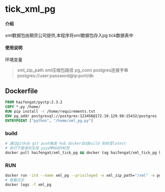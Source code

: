 # tick_xml_pg

#### 介绍
xml数据包由期货公司提供,本程序将xml数据包存入pg tick数据表中


#### 使用说明
环境变量
> xml_zip_path
  xml压缩包路径
> pg_conn
  postgres连接字串 postgres://user:password@ip:port/db

## Dockerfile
```dockerfile
FROM haifengat/pyctp:2.3.2
COPY *.py /home/
RUN pip install -r /home/requirements.txt
ENV pg_addr postgresql://postgres:123456@172.19.129.98:15432/postgres
ENTRYPOINT ["python", "/home/xml_pg.py"]
```

### build
```bash
# 通过github git push触发 hub.docker自动build 到标签latest
# 执行下面语句生成 yyyyMMdd的标签
docker pull haifengat/xml_tick_pg && docker tag haifengat/xml_tick_pg haifengat/xml_tick_pg:`date +%Y%m%d` && docker push haifengat/xml_tick_pg:`date +%Y%m%d`
```

### RUN
```bash
docker run -itd --name xml_pg --privileged -e xml_zip_path="/xml" -e pg_addr="postgresql://user:pwd@pg_server_ip:5432/postgres" -v ${宿主xml文件路径}:/xml/ haifengat/xml_tick_pg
# 查看日志
docker logs -f xml_pg
```